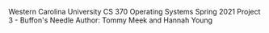 Western Carolina University
CS 370 Operating Systems
Spring 2021
Project 3 - Buffon's Needle
Author: Tommy Meek and Hannah Young

